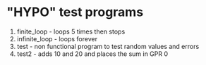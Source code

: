 # "HYPO" test programs

1. finite_loop - loops 5 times then stops
2. infinite_loop - loops forever
3. test - non functional program to test random values and errors
4. test2 - adds 10 and 20 and places the sum in GPR 0
